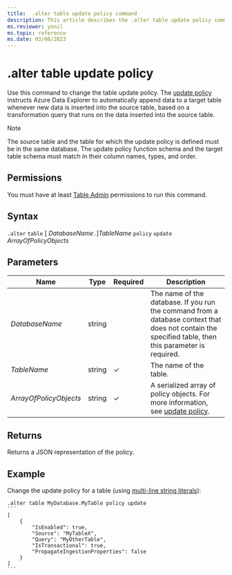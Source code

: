 ```yaml
---
title:  .alter table update policy command
description: This article describes the .alter table update policy command in Azure Data Explorer.
ms.reviewer: yonil
ms.topic: reference
ms.date: 03/08/2023
---
```

# .alter table update policy

Use this command to change the table update policy. The [update policy](updatepolicy.md) instructs Azure Data Explorer to automatically append data to a target table whenever new data is inserted into the source table, based on a transformation query that runs on the data inserted into the source table.

> [!NOTE]
> The source table and the table for which the update policy is defined must be in the same database.
> The update policy function schema and the target table schema must match in their column names, types, and order.

## Permissions

You must have at least [Table Admin](access-control/role-based-access-control.md) permissions to run this command.

## Syntax

`.alter` `table` [ *DatabaseName*`.`]*TableName* `policy` `update` *ArrayOfPolicyObjects*

## Parameters

| Name | Type | Required | Description |
|--|--|--|--|
| *DatabaseName* | string | | The name of the database. If you run the command from a database context that does not contain the specified table, then this parameter is required.|
| *TableName* | string | &check;| The name of the table.|
| *ArrayOfPolicyObjects* |string | &check; | A serialized array of policy objects. For more information, see [update policy](updatepolicy.md).|

## Returns

Returns a JSON representation of the policy.

## Example

Change the update policy for a table (using [multi-line string literals](../query/scalar-data-types/string.md#multi-line-string-literals)):

````kusto
.alter table MyDatabase.MyTable policy update
```
[
    {
        "IsEnabled": true,
        "Source": "MyTableX",
        "Query": "MyOtherTable",
        "IsTransactional": true,
        "PropagateIngestionProperties": false
    }
]
```
````
